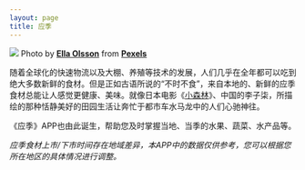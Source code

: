 ```yaml
---
layout: page
title: 应季
---
```

![](https://upload-images.jianshu.io/upload_images/5979866-636710585a9709a2.jpg?imageMogr2/auto-orient/strip%7CimageView2/2/w/1240)
Photo by **[Ella Olsson](https://www.pexels.com/@ella-olsson-572949?utm_content=attributionCopyText&utm_medium=referral&utm_source=pexels)** from **[Pexels](https://www.pexels.com/photo/flat-lay-photography-of-vegetable-salad-on-plate-1640777/?utm_content=attributionCopyText&utm_medium=referral&utm_source=pexels)**

随着全球化的快速物流以及大棚、养殖等技术的发展，人们几乎在全年都可以吃到绝大多数新鲜的食材。但是正如古语所说的“不时不食”，来自本地的、新鲜的应季食材总能让人感觉更健康、美味。就像日本电影《[小森林](https://movie.douban.com/subject/25814705/)》、中国的李子柒，所描绘的那种恬静美好的田园生活让奔忙于都市车水马龙中的人们心驰神往。

《应季》APP也由此诞生，帮助您及时掌握当地、当季的水果、蔬菜、水产品等。

*应季食材上市/下市时间存在地域差异，本APP中的数据仅供参考，您可以根据您所在地区的具体情况进行调整。*
